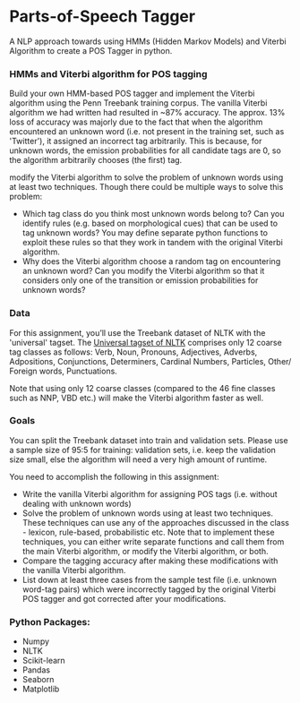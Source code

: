 # Parts-of-Speech Tagger
A NLP approach towards using HMMs (Hidden Markov Models) and Viterbi Algorithm to create a POS Tagger in python.

### HMMs and Viterbi algorithm for POS tagging
Build your own HMM-based POS tagger and implement the Viterbi algorithm using the Penn Treebank training corpus. The vanilla Viterbi algorithm we had written had resulted in ~87% accuracy. The approx. 13% loss of accuracy was majorly due to the fact that when the algorithm encountered an unknown word (i.e. not present in the training set, such as 'Twitter'), it assigned an incorrect tag arbitrarily. This is because, for unknown words, the emission probabilities for all candidate tags are 0, so the algorithm arbitrarily chooses (the first) tag.

modify the Viterbi algorithm to solve the problem of unknown words using at least two techniques. Though there could be multiple ways to solve this problem:

- Which tag class do you think most unknown words belong to? Can you identify rules (e.g. based on morphological cues) that can be used to tag unknown words? You may define separate python functions to exploit these rules so that they work in tandem with the original Viterbi algorithm.
- Why does the Viterbi algorithm choose a random tag on encountering an unknown word? Can you modify the Viterbi algorithm so that it considers only one of the transition or emission probabilities for unknown words?

### Data 

For this assignment, you’ll use the Treebank dataset of NLTK with the 'universal' tagset. The [Universal tagset of NLTK](https://www.nltk.org/_modules/nltk/tag/mapping.html) comprises only 12 coarse tag classes as follows: Verb, Noun, Pronouns, Adjectives, Adverbs, Adpositions, Conjunctions, Determiners, Cardinal Numbers, Particles, Other/ Foreign words, Punctuations.

Note that using only 12 coarse classes (compared to the 46 fine classes such as NNP, VBD etc.) will make the Viterbi algorithm faster as well.

### Goals

You can split the Treebank dataset into train and validation sets. Please use a sample size of 95:5 for training: validation sets, i.e. keep the validation size small, else the algorithm will need a very high amount of runtime.

You need to accomplish the following in this assignment:
- Write the vanilla Viterbi algorithm for assigning POS tags (i.e. without dealing with unknown words) 
- Solve the problem of unknown words using at least two techniques. These techniques can use any of the approaches discussed in the class - lexicon, rule-based, probabilistic etc. Note that to implement these techniques, you can either write separate functions and call them from the main Viterbi algorithm, or modify the Viterbi algorithm, or both.
- Compare the tagging accuracy after making these modifications with the vanilla Viterbi algorithm.
- List down at least three cases from the sample test file (i.e. unknown word-tag pairs) which were incorrectly tagged by the original Viterbi POS tagger and got corrected after your modifications.


### Python Packages:
- Numpy
- NLTK
- Scikit-learn
- Pandas
- Seaborn
- Matplotlib
